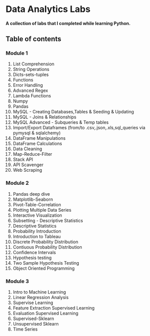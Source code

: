 # Data Analytics Labs

#### A collection of labs that I completed while learning Python.

## Table of contents

### Module 1
 
1) List Comprehension
2) String Operations 
3) Dicts-sets-tuples 
4) Functions    
5) Error Handling    
6) Advanced Regex  
7) Lambda Functions  
8) Numpy
9) Pandas 
10) MySQL - Creating Databases,Tables & Seeding & Updating 
11) MySQL - Joins & Relationships  
12) MySQL Advanced - Subqueries & Temp tables  
13) Import/Export Dataframes (from/to .csv,.json,.xls,sql_queries via pymysql & sqlalchemy)
14) DataFrame Manipulations
15) DataFrame Calculations 
16) Data Cleaning 
17) Map-Reduce-Filter  
18) Stack API
19) API Scavenger
20) Web Scraping

### Module 2   

1) Pandas deep dive  
2) Matplotlib-Seaborn
3) Pivot-Table-Correlation
4) Plotting Multiple Data Series
5) Interactive Visualization
6) Subsetting - Descriptive Statistics
7) Descriptive Statistics
8) Probability Introduction
9) Introduction to Tableau
10) Discrete Probability Distribution
11) Contiuous Probability Distribution
12) Confidence Intervals
13) Hypothesis testing
14) Two Sample Hypothesis Testing
15) Object Oriented Programming

### Module 3

1) Intro to Machine Learning
2) Linear Regression Analysis
3) Supervise Learning
4) Feature Extraction Supervised Learning
5) Evaluation Supervised Learning
6) Supervised-Sklearn
7) Unsupervised Sklearn
8) Time Series
